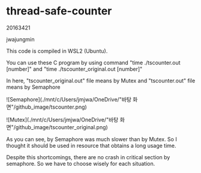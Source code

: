 # thread-safe-counter

20163421

jwajungmin

This code is compiled in WSL2 (Ubuntu).

You can use these C program by using command 
"time ./tscounter.out [number]" and "time ./tscounter_original.out [number]"

In here, "tscounter_original.out" file means by Mutex and "tscounter.out" file means by Semaphore


![Semaphore](./mnt/c/Users/jmjwa/OneDrive/"바탕 화면"/github_image/tscounter.png)


![Mutex](./mnt/c/Users/jmjwa/OneDrive/"바탕 화면"/github_image/tscounter_original.png)

As you can see, by Semaphore was much slower than by Mutex. So I thought it should be used in resource
that obtains a long usage time. 

Despite this shortcomings, there are no crash in critical section by semaphore. So we have to choose wisely for each situation.